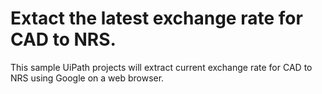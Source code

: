 # Extact the latest exchange rate for CAD to NRS. 
This sample UiPath projects will extract current exchange rate for CAD to NRS using Google on a web browser. 
